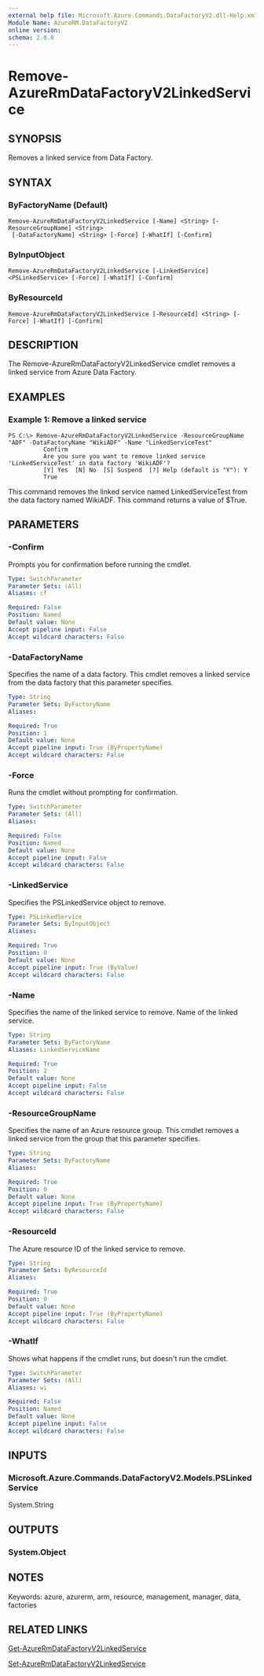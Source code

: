 ```yaml
---
external help file: Microsoft.Azure.Commands.DataFactoryV2.dll-Help.xml
Module Name: AzureRM.DataFactoryV2
online version: 
schema: 2.0.0
---
```


# Remove-AzureRmDataFactoryV2LinkedService

## SYNOPSIS
Removes a linked service from Data Factory.

## SYNTAX

### ByFactoryName (Default)
```
Remove-AzureRmDataFactoryV2LinkedService [-Name] <String> [-ResourceGroupName] <String>
 [-DataFactoryName] <String> [-Force] [-WhatIf] [-Confirm]
```

### ByInputObject
```
Remove-AzureRmDataFactoryV2LinkedService [-LinkedService] <PSLinkedService> [-Force] [-WhatIf] [-Confirm]
```

### ByResourceId
```
Remove-AzureRmDataFactoryV2LinkedService [-ResourceId] <String> [-Force] [-WhatIf] [-Confirm]
```

## DESCRIPTION
The Remove-AzureRmDataFactoryV2LinkedService cmdlet removes a linked service from Azure Data Factory.

## EXAMPLES

### Example 1: Remove a linked service
```
PS C:\> Remove-AzureRmDataFactoryV2LinkedService -ResourceGroupName "ADF" -DataFactoryName "WikiADF" -Name "LinkedServiceTest"
          Confirm
          Are you sure you want to remove linked service 'LinkedServiceTest' in data factory 'WikiADF'?
          [Y] Yes  [N] No  [S] Suspend  [?] Help (default is "Y"): Y
          True
```

This command removes the linked service named LinkedServiceTest from the data factory named WikiADF.
This command returns a value of $True.

## PARAMETERS

### -Confirm
Prompts you for confirmation before running the cmdlet.

```yaml
Type: SwitchParameter
Parameter Sets: (All)
Aliases: cf

Required: False
Position: Named
Default value: None
Accept pipeline input: False
Accept wildcard characters: False
```

### -DataFactoryName
Specifies the name of a data factory.
This cmdlet removes a linked service from the data factory that this parameter specifies.

```yaml
Type: String
Parameter Sets: ByFactoryName
Aliases: 

Required: True
Position: 1
Default value: None
Accept pipeline input: True (ByPropertyName)
Accept wildcard characters: False
```

### -Force
Runs the cmdlet without prompting for confirmation.

```yaml
Type: SwitchParameter
Parameter Sets: (All)
Aliases: 

Required: False
Position: Named
Default value: None
Accept pipeline input: False
Accept wildcard characters: False
```

### -LinkedService
Specifies the PSLinkedService object to remove.

```yaml
Type: PSLinkedService
Parameter Sets: ByInputObject
Aliases: 

Required: True
Position: 0
Default value: None
Accept pipeline input: True (ByValue)
Accept wildcard characters: False
```

### -Name
Specifies the name of the linked service to remove.
Name of the linked service.

```yaml
Type: String
Parameter Sets: ByFactoryName
Aliases: LinkedServiceName

Required: True
Position: 2
Default value: None
Accept pipeline input: False
Accept wildcard characters: False
```

### -ResourceGroupName
Specifies the name of an Azure resource group.
This cmdlet removes a linked service from the group that this parameter specifies.


```yaml
Type: String
Parameter Sets: ByFactoryName
Aliases: 

Required: True
Position: 0
Default value: None
Accept pipeline input: True (ByPropertyName)
Accept wildcard characters: False
```

### -ResourceId
The Azure resource ID of the linked service to remove.

```yaml
Type: String
Parameter Sets: ByResourceId
Aliases: 

Required: True
Position: 0
Default value: None
Accept pipeline input: True (ByPropertyName)
Accept wildcard characters: False
```

### -WhatIf
Shows what happens if the cmdlet runs, but doesn't run the cmdlet.

```yaml
Type: SwitchParameter
Parameter Sets: (All)
Aliases: wi

Required: False
Position: Named
Default value: None
Accept pipeline input: False
Accept wildcard characters: False
```

## INPUTS

### Microsoft.Azure.Commands.DataFactoryV2.Models.PSLinkedService
System.String


## OUTPUTS

### System.Object

## NOTES
Keywords: azure, azurerm, arm, resource, management, manager, data, factories

## RELATED LINKS
[Get-AzureRmDataFactoryV2LinkedService]()

[Set-AzureRmDataFactoryV2LinkedService]()

